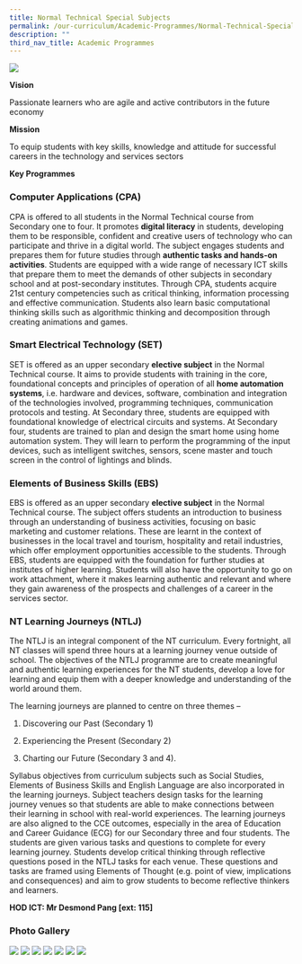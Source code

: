 ```yaml
---
title: Normal Technical Special Subjects
permalink: /our-curriculum/Academic-Programmes/Normal-Technical-Special-Subjects/
description: ""
third_nav_title: Academic Programmes
---
```

![](/images/Our%20Curriculum/Academic%20Programmes/NT%20Special%20Subjects/N1.jpg)

**Vision** 

Passionate learners who are agile and active contributors in the future economy 

  

**Mission**

To equip students with key skills, knowledge and attitude for successful careers in the technology and services sectors 

  

**Key Programmes**

  

### **Computer Applications (CPA)** 

CPA is offered to all students in the Normal Technical course from Secondary one to four. It promotes **digital literacy** in students, developing them to be responsible, confident and creative users of technology who can participate and thrive in a digital world. The subject engages students and prepares them for future studies through **authentic tasks and hands-on activities**. Students are equipped with a wide range of necessary ICT skills that prepare them to meet the demands of other subjects in secondary school and at post-secondary institutes. Through CPA, students acquire 21st century competencies such as critical thinking, information processing and effective communication. Students also learn basic computational thinking skills such as algorithmic thinking and decomposition through creating animations and games. 

  

  

### **Smart Electrical Technology (SET)** 

SET is offered as an upper secondary **elective subject** in the Normal Technical course. It aims to provide students with training in the core, foundational concepts and principles of operation of all **home automation systems**, i.e. hardware and devices, software, combination and integration of the technologies involved, programming techniques, communication protocols and testing. At Secondary three, students are equipped with foundational knowledge of electrical circuits and systems. At Secondary four, students are trained to plan and design the smart home using home automation system. They will learn to perform the programming of the input devices, such as intelligent switches, sensors, scene master and touch screen in the control of lightings and blinds. 

  

  

### **Elements of Business Skills (EBS)**

EBS is offered as an upper secondary **elective subject** in the Normal Technical course. The subject offers students an introduction to business through an understanding of business activities, focusing on basic marketing and customer relations. These are learnt in the context of businesses in the local travel and tourism, hospitality and retail industries, which offer employment opportunities accessible to the students. Through EBS, students are equipped with the foundation for further studies at institutes of higher learning. Students will also have the opportunity to go on work attachment, where it makes learning authentic and relevant and where they gain awareness of the prospects and challenges of a career in the services sector.

### **NT Learning Journeys (NTLJ)**

The NTLJ is an integral component of the NT curriculum. Every fortnight, all NT classes will spend three hours at a learning journey venue outside of school. The objectives of the NTLJ programme are to create meaningful and authentic learning experiences for the NT students, develop a love for learning and equip them with a deeper knowledge and understanding of the world around them. 

  

The learning journeys are planned to centre on three themes – 

1.  Discovering our Past (Secondary 1)  
    
2.  Experiencing the Present (Secondary 2)  
    
3.  Charting our Future (Secondary 3 and 4).   
    

Syllabus objectives from curriculum subjects such as Social Studies, Elements of Business Skills and English Language are also incorporated in the learning journeys. Subject teachers design tasks for the learning journey venues so that students are able to make connections between their learning in school with real-world experiences. The learning journeys are also aligned to the CCE outcomes, especially in the area of Education and Career Guidance (ECG) for our Secondary three and four students. The students are given various tasks and questions to complete for every learning journey. Students develop critical thinking through reflective questions posed in the NTLJ tasks for each venue. These questions and tasks are framed using Elements of Thought (e.g. point of view, implications and consequences) and aim to grow students to become reflective thinkers and learners. 

**HOD ICT: Mr Desmond Pang \[ext: 115\]**

### **Photo Gallery**

![](/images/Our%20Curriculum/Academic%20Programmes/NT%20Special%20Subjects/N2.png)
![](/images/Our%20Curriculum/Academic%20Programmes/NT%20Special%20Subjects/N3.jpg)
![](/images/Our%20Curriculum/Academic%20Programmes/NT%20Special%20Subjects/N4.png)
![](/images/Our%20Curriculum/Academic%20Programmes/NT%20Special%20Subjects/N5.png)
![](/images/Our%20Curriculum/Academic%20Programmes/NT%20Special%20Subjects/N6.png)
![](/images/Our%20Curriculum/Academic%20Programmes/NT%20Special%20Subjects/N7.jpg)
![](/images/Our%20Curriculum/Academic%20Programmes/NT%20Special%20Subjects/N8.png)